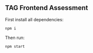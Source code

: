 ## TAG Frontend Assessment

First install all dependencies:

```bash
npm i
```

Then run:
```bash
npm start
```